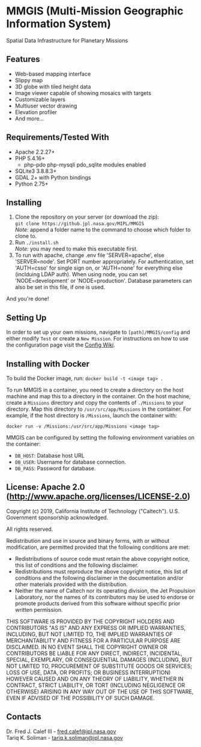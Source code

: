 # MMGIS (Multi-Mission Geographic Information System)

Spatial Data Infrastructure for Planetary Missions

## Features

- Web-based mapping interface
- Slippy map
- 3D globe with tiled height data
- Image viewer capable of showing mosaics with targets
- Customizable layers
- Multiuser vector drawing
- Elevation profiler
- And more...

## Requirements/Tested With

- Apache 2.2.27+
- PHP 5.4.16+
  - php-pdo php-mysqli pdo_sqlite modules enabled
- SQLite3 3.8.8.3+
- GDAL 2+ with Python bindings
- Python 2.75+

## Installing

1. Clone the repository on your server (or download the zip):  
   `git clone https://github.jpl.nasa.gov/MIPL/MMGIS`  
   _Note:_ append a folder name to the command to choose which folder to clone to.
2. Run `./install.sh`  
   _Note:_ you may need to make this executable first.
3. To run with apache, change .env file 'SERVER=apache', else 'SERVER=node'. Set PORT number appropriately.
   For authentication, set 'AUTH=csso' for single sign on, or 'AUTH=none' for everything else (inclduing LDAP auth). When using node, you can set 'NODE=development' or 'NODE=production'. Database parameters can also be set in this file, if one is used.

And you're done!

## Setting Up

In order to set up your own missions, navigate to `[path]/MMGIS/config` and either modify `Test` or create a `New Mission`. For instructions on how to use the configuration page visit the [Config Wiki](https://github.jpl.nasa.gov/MIPL/MMGIS/wiki/Config).

## Installing with Docker

To build the Docker image, run:
`docker build -t <image tag> .`

To run MMGIS in a container, you need to create a directory on the host machine and map this to a directory in the container. On the host machine, create a `Missions` directory and copy the contents of `./Missions` to your directory. Map this directory to `/usr/src/app/Missions` in the container. For example, if the host directory is `/Missions`, launch the container with:

`docker run -v /Missions:/usr/src/app/Missions <image tag>`

MMGIS can be configured by setting the following environment variables on the container:

- `DB_HOST`: Database host URL
- `DB_USER`: Username for database connection.
- `DB_PASS`: Password for database.

## License: Apache 2.0 (http://www.apache.org/licenses/LICENSE-2.0)

Copyright (c) 2019, California Institute of Technology ("Caltech").  U.S. Government sponsorship acknowledged.

All rights reserved.

Redistribution and use in source and binary forms, with or without modification, are permitted provided that the following conditions are met:

* Redistributions of source code must retain the above copyright notice, this list of conditions and the following disclaimer.
* Redistributions must reproduce the above copyright notice, this list of conditions and the following disclaimer in the documentation and/or other materials provided with the distribution.
* Neither the name of Caltech nor its operating division, the Jet Propulsion Laboratory, nor the names of its contributors may be used to endorse or promote products derived from this software without specific prior written permission.

THIS SOFTWARE IS PROVIDED BY THE COPYRIGHT HOLDERS AND CONTRIBUTORS "AS IS" AND ANY EXPRESS OR IMPLIED WARRANTIES, INCLUDING, BUT NOT LIMITED TO, THE IMPLIED WARRANTIES OF MERCHANTABILITY AND FITNESS FOR A PARTICULAR PURPOSE ARE DISCLAIMED. IN NO EVENT SHALL THE COPYRIGHT OWNER OR CONTRIBUTORS BE LIABLE FOR ANY DIRECT, INDIRECT, INCIDENTAL, SPECIAL, EXEMPLARY, OR CONSEQUENTIAL DAMAGES (INCLUDING, BUT NOT LIMITED TO, PROCUREMENT OF SUBSTITUTE GOODS OR SERVICES; LOSS OF USE, DATA, OR PROFITS; OR BUSINESS INTERRUPTION) HOWEVER CAUSED AND ON ANY THEORY OF LIABILITY, WHETHER IN CONTRACT, STRICT LIABILITY, OR TORT (INCLUDING NEGLIGENCE OR OTHERWISE) ARISING IN ANY WAY OUT OF THE USE OF THIS SOFTWARE, EVEN IF ADVISED OF THE POSSIBILITY OF SUCH DAMAGE.

## Contacts

Dr. Fred J. Calef III - fred.calef@jpl.nasa.gov  
Tariq K. Soliman - tariq.k.soliman@jpl.nasa.gov
